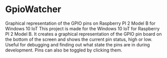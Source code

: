 # GpioWatcher
Graphical representation of the GPIO pins on Raspberry PI 2 Model B for Windows 10 IoT
This project is made for the Windows 10 IoT for Raspberry PI 2 Model B. 
It creates a graphical representation of the GPIO pin board on the bottom of the screen and shows the current pin status, 
high or low. Useful for debugging and finding out what state the pins are in during development. Pins can also be toggled by 
clicking them.
